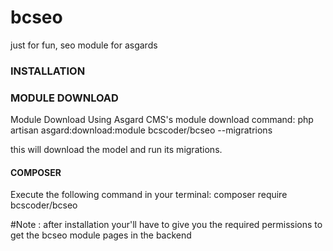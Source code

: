 # bcseo
just for fun, seo module for asgards

### INSTALLATION

### MODULE DOWNLOAD
Module Download Using Asgard CMS's module download command:
    php artisan asgard:download:module bcscoder/bcseo --migratrions

this will download the model and run its migrations.

#### COMPOSER
Execute the following command in your terminal:
    composer require bcscoder/bcseo

#Note : after installation your'll have to give you the required permissions to get the bcseo module pages in the backend
